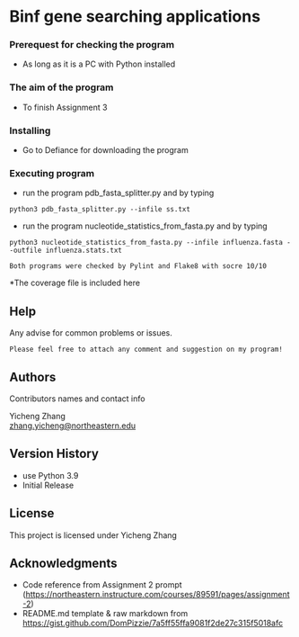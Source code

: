 # Binf gene searching applications
### Prerequest for checking the program
* As long as it is a PC with Python installed

### The aim of the program

* To finish Assignment 3

### Installing

* Go to Defiance for downloading the program 

### Executing program

* run the program pdb_fasta_splitter.py and  by typing 
```
python3 pdb_fasta_splitter.py --infile ss.txt
```
* run the program nucleotide_statistics_from_fasta.py and  by typing 
```
python3 nucleotide_statistics_from_fasta.py --infile influenza.fasta --outfile influenza.stats.txt
```

```
Both programs were checked by Pylint and Flake8 with socre 10/10
```
*The coverage file is included here

## Help

Any advise for common problems or issues.
```
Please feel free to attach any comment and suggestion on my program!
```

## Authors

Contributors names and contact info

Yicheng Zhang  
zhang.yicheng@northeastern.edu

## Version History

* use Python 3.9
* Initial Release

## License

This project is licensed under Yicheng Zhang

## Acknowledgments

* Code reference from Assignment 2 prompt (https://northeastern.instructure.com/courses/89591/pages/assignment-2)
* README.md template & raw markdown from https://gist.github.com/DomPizzie/7a5ff55ffa9081f2de27c315f5018afc
